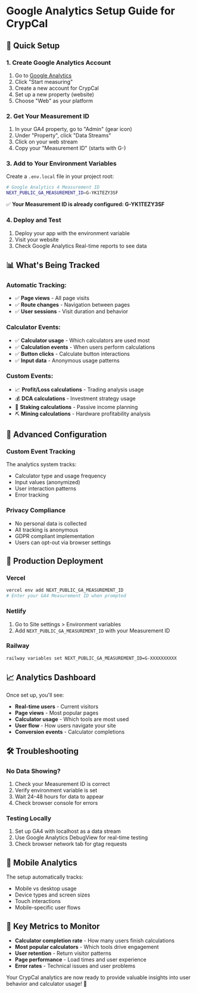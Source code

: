 # Google Analytics Setup Guide for CrypCal

## 🎯 Quick Setup

### 1. Create Google Analytics Account
1. Go to [Google Analytics](https://analytics.google.com/)
2. Click "Start measuring"
3. Create a new account for CrypCal
4. Set up a new property (website)
5. Choose "Web" as your platform

### 2. Get Your Measurement ID
1. In your GA4 property, go to "Admin" (gear icon)
2. Under "Property", click "Data Streams"
3. Click on your web stream
4. Copy your "Measurement ID" (starts with G-)

### 3. Add to Your Environment Variables
Create a `.env.local` file in your project root:

```bash
# Google Analytics 4 Measurement ID
NEXT_PUBLIC_GA_MEASUREMENT_ID=G-YK1TEZY3SF
```

✅ **Your Measurement ID is already configured: G-YK1TEZY3SF**

### 4. Deploy and Test
1. Deploy your app with the environment variable
2. Visit your website
3. Check Google Analytics Real-time reports to see data

## 📊 What's Being Tracked

### Automatic Tracking:
- ✅ **Page views** - All page visits
- ✅ **Route changes** - Navigation between pages
- ✅ **User sessions** - Visit duration and behavior

### Calculator Events:
- ✅ **Calculator usage** - Which calculators are used most
- ✅ **Calculation events** - When users perform calculations
- ✅ **Button clicks** - Calculate button interactions
- ✅ **Input data** - Anonymous usage patterns

### Custom Events:
- 📈 **Profit/Loss calculations** - Trading analysis usage
- 💰 **DCA calculations** - Investment strategy usage
- 🏦 **Staking calculations** - Passive income planning
- ⛏️ **Mining calculations** - Hardware profitability analysis

## 🔧 Advanced Configuration

### Custom Event Tracking
The analytics system tracks:
- Calculator type and usage frequency
- Input values (anonymized)
- User interaction patterns
- Error tracking

### Privacy Compliance
- No personal data is collected
- All tracking is anonymous
- GDPR compliant implementation
- Users can opt-out via browser settings

## 🚀 Production Deployment

### Vercel
```bash
vercel env add NEXT_PUBLIC_GA_MEASUREMENT_ID
# Enter your GA4 Measurement ID when prompted
```

### Netlify
1. Go to Site settings > Environment variables
2. Add `NEXT_PUBLIC_GA_MEASUREMENT_ID` with your Measurement ID

### Railway
```bash
railway variables set NEXT_PUBLIC_GA_MEASUREMENT_ID=G-XXXXXXXXXX
```

## 📈 Analytics Dashboard

Once set up, you'll see:
- **Real-time users** - Current visitors
- **Page views** - Most popular pages
- **Calculator usage** - Which tools are most used
- **User flow** - How users navigate your site
- **Conversion events** - Calculator completions

## 🛠️ Troubleshooting

### No Data Showing?
1. Check your Measurement ID is correct
2. Verify environment variable is set
3. Wait 24-48 hours for data to appear
4. Check browser console for errors

### Testing Locally
1. Set up GA4 with localhost as a data stream
2. Use Google Analytics DebugView for real-time testing
3. Check browser network tab for gtag requests

## 📱 Mobile Analytics

The setup automatically tracks:
- Mobile vs desktop usage
- Device types and screen sizes
- Touch interactions
- Mobile-specific user flows

## 🎯 Key Metrics to Monitor

- **Calculator completion rate** - How many users finish calculations
- **Most popular calculators** - Which tools drive engagement
- **User retention** - Return visitor patterns
- **Page performance** - Load times and user experience
- **Error rates** - Technical issues and user problems

Your CrypCal analytics are now ready to provide valuable insights into user behavior and calculator usage! 🚀

